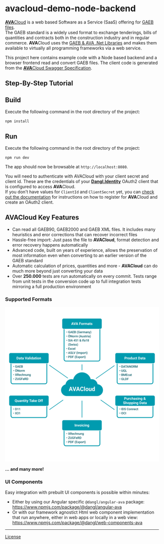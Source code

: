 # avacloud-demo-node-backend

[**AVA**Cloud](https://www.dangl-it.com/products/avacloud-gaeb-saas/) is a web based Software as a Service (SaaS) offering for [GAEB files](https://www.dangl-it.com/articles/what-is-gaeb/).  
The GAEB standard is a widely used format to exchange tenderings, bills of quantities and contracts both in the construction industry and in regular commerce. **AVA**Cloud uses the [GAEB & AVA .Net Libraries](https://www.dangl-it.com/products/gaeb-ava-net-library/) and makes them available to virtually all programming frameworks via a web service.

This project here contains example code with a Node based backend and a browser frontend read and convert GAEB files. The client code is generated from the [**AVA**Cloud Swagger Specification](https://avacloud-api.dangl-it.com/swagger).

## Step-By-Step Tutorial

## Build

Execute the following command in the root directory of the project:

    npm install

## Run

Execute the following command in the root directory of the project:

    npm run dev

The app should now be browsable at `http://localhost:8080`.

You will need to authenticate with AVACloud with your client secret and client id. These are the credentials of your [**Dangl.Identity**](https://identity.dangl-it.com) OAuth2 client that is configured to access **AVA**Cloud.  
If you don't have values for `ClientId` and `ClientSecret` yet, you can [check out the documentation](https://docs.dangl-it.com/Projects/AVACloud/latest/howto/registration/developer_signup.html) for instructions on how to register for **AVA**Cloud and create an OAuth2 client.

## AVACloud Key Features

- Can read all GAEB90, GAEB2000 and GAEB XML files. It includes many heuristics and eror corrections that can recover incorrect files
- Hassle-free import: Just pass the file to **AVACloud**, format detection and error recovery happens automatically
- Advanced code, built on years of experience, allows the preservation of most information even when converting to an earlier version of the GAEB standard
- Automatic calculation of prices, quantities and more - **AVACloud** can do much more beyond just converting your data
- Over **250.000** tests are run automatically on every commit. Tests range from unit tests in the conversion code up to full integration tests mirroring a full production environment

### Supported Formats

![AVACloud Features](./img/AVACloud%20Diagram%20EN.png)

**... and many more!**

### UI Components

Easy integration with prebuilt UI components is possible within minutes:

- Either by using our Angular specific `@dangl/angular-ava` package: <https://www.npmjs.com/package/@dangl/angular-ava>
- Or with our framework agnostict Html web component implementation that run anywhere, either in web apps or locally in a web view: <https://www.npmjs.com/package/@dangl/web-components-ava>

---

[License](./LICENSE.md)
